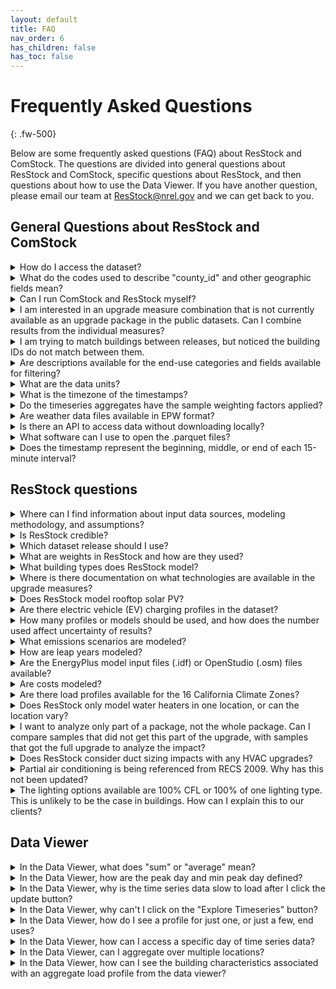 ```yaml
---
layout: default
title: FAQ
nav_order: 6
has_children: false
has_toc: false
---
```

# Frequently Asked Questions
{: .fw-500}

Below are some frequently asked questions (FAQ) about ResStock and ComStock. The questions are divided into general questions about ResStock and ComStock, specific questions about ResStock, and then questions about how to use the Data Viewer. If you have another question, please email our team at [ResStock@nrel.gov](mailto:ResStock@nrel.gov) and we can get back to you.

## General Questions about ResStock and ComStock

<details>
    <summary>How do I access the dataset?</summary>
    <p>There are several access platforms available to access ComStock and ResStock datasets. See the <a href="https://nrel.github.io/ComStock.github.io/docs/data.html">ComStock Data page</a> and <a href="https://nrel.github.io/ResStock.github.io/docs/data.html">ResStock Data page</a> for more detail about dataset access and links to the public datasets.</p>
</details>

<details>
    <summary>What do the codes used to describe "county_id" and other geographic fields mean?</summary>
    <p>ComStock and ResStock use the National Historical GIS (NHGIS) GISJOIN standard codes for county, census PUMA, and census tract, which are based on Federal Information Processing System (FIPS) codes. The datasets use the 2010 version of the GISJOIN codes--2020 are not available at this time. For more information about the geospatial fields available in the datasets, see <a href="https://nrel.github.io/ComStock.github.io/docs/resources/explanations/reference_geographic_codes.html">this explanation</a> for ComStock, and <a href="https://nrel.github.io/ResStock.github.io/docs/resources/explanations/Geographic_Fields_and_Codes.html">this explanatation</a> for ResStock.
    
    In most ComStock and ResStock datasets, county name is available in addition to the GISJOIN county code. For both tools, the column in the metadata_and_annual_results files on OEDI is called "in.county_name". 
    </p>
</details>

<details>
    <summary>Can I run ComStock and ResStock myself?</summary>
    <p>The code required to run ComStock and ResStock is available on our public GitHub repositories: <a href="https://github.com/NREL/ComStock">https://github.com/NREL/ComStock</a> ; <a href="https://github.com/NREL/ResStock">https://github.com/NREL/ResStock</a>. Other related code repositories are provided on the For Developers page for <a href="https://nrel.github.io/ComStock.github.io/docs/for_developers/for_developers.html">ComStock</a> and <a href="https://nrel.github.io/ResStock.github.io/docs/developers.html">ResStock</a>.
    
    While these resources are available, ComStock and ResStock are complex modeling tools and there is no documentation for running the model other than what exists in the codebase, and we are not able to support running the models at this time. We generally do not recommend running the model unless you have a deep understanding of the methodology and objectives. Please email us at <a href="mailto:ComStock@nrel.gov">ComStock@nrel.gov</a> or <a href="mailto:ResStock@nrel.gov">ResStock@nrel.gov</a>  if you have suggestions for improvements or specific needs.
    </p>
</details>

<details>
    <summary>I am interested in an upgrade measure combination that is not currently available as an upgrade package in the public datasets. Can I combine results from the individual measures?</summary>
    <p>Our general guidance is to NOT combine measure results. There are interactions between most upgrade measures that affect the amount of savings and make results of multiple measures together misleading.
    
    See an explanation and examples on this topic, for <a href="https://nrel.github.io/ComStock.github.io/docs/resources/explanations/combining_measure_results.html">ComStock</a> and <a href="https://nrel.github.io/ResStock.github.io/docs/resources/explanations/Individual_Measures_Not_Combined.html">ResStock</a>.
    
    Please email us at <a href="mailto:ComStock@nrel.gov">ComStock@nrel.gov</a> or <a href="mailto:ResStock@nrel.gov">ResStock@nrel.gov</a> if you have questions about combining specific measures.
    </p>
</details>


<details>
    <summary>I am trying to match buildings between releases, but noticed the building IDs do not match between them.</summary>
    <p>The building IDs and exact building characteristics between releases will not match because we re-sample our input characteristic distributions for every release. However, you can filter the building models using building characteristics to identify similar samples between releases. For instance, using building type, size, location, and wall construction type to identify similar models. The fields with the prefix “in.” show the available model inputs that you can use to do the comparison. You can see a complete list and description of available fields in the “data_dictionary.tsv” file on the OEDI Data Lake.</p>
</details>

<details>
    <summary>Are descriptions available for the end-use categories and fields available for filtering?</summary>
    <p>Descriptions of each of the building characteristics and the end-use categories can be found in the “data_dictionary.tsv” file. Descriptions of the values used in those filters can be found in the “enumeration_dictionary.tsv”. Both files can be downloaded from the OEDI Data Lake and are unique to each dataset release. Use the correct data dictionary for the relevant dataset. They can be opened with Excel or a text editor.

    Links to the OEDI Data Lake for each dataset release can be found on the <a href="https://nrel.github.io/ComStock.github.io/docs/data.html">ComStock Data page</a> and <a href="https://nrel.github.io/ResStock.github.io/docs/data.html">ResStock Data page</a>.
    </p>
</details>

<details>
    <summary>What are the data units?</summary>
    <p>ComStock and ResStock data have multiple units. For annual results data downloaded from the Open Energy Data Initiative (OEDI) data lake, units can be found in the "data_dictionary.tsv" file. Some fields will also have the units in the column header at the end of the name (e.g., "out.electricity.total.jan.energy_consumption..**kwh**"). Timeseries energy consumption data on OEDI are provided in kWh. Natural gas, fuel oil, and propane are output in kwh--this is intentional though unconventional.

    The Data Viewer provides energy data in metric units, visible in the y-axis label. Depending on the scale of energy being shown, the metric prefix will automatically adjust (T for tera, G for giga, M for mega, etc.).

    For Tableau dashboards, use the relevant column headers or the graph axis to see the units.
    </p>
</details>

<details>
    <summary>What is the timezone of the timestamps?</summary>
    <p>The timestamps of all load profiles have been converted to Eastern Standard Time, to prevent issues when aggregating across time zones. The underlying modeling was conducted using local standard time for each location, with occupant schedules adjusted for daylight savings as applicable. All EnergyPlus timeseries outputs were converted from local standard time to Eastern Standard Time for publication in the web Data Viewer, Data Viewer exports, timeseries aggregates, and individual timeseries parquet files. In converting from local Standard Time to Eastern Standard Time, if necessary the last few hours of each dataset were moved to the beginning of the timeseries. For example, the first two hours of data from Colorado in Eastern Standard Time (Jan 1, midnight to 2 AM) were originally modeled as the last two hours of the year in Mountain Standard Time (Dec 31, 10 PM to midnight) using the corresponding weather.</p>
</details>

<details>
    <summary>Do the timeseries aggregates have the sample weighting factors applied?</summary>
    <p>Yes. The aggregates represent the total relevant building stock with all relevant weights applied (e.g., all small office buildings in the state of Colorado), not just the sum of the model results.</p>
</details>

<details>
    <summary>Are weather data files available in EPW format?</summary>
    <p>Weather data used for the modeling have been provided in .csv format for regression modeling, forecasting, or other analyses. The TMY3 weather files in EnergyPlus input format (EPW) can be downloaded from the NREL Data Catalog (https://data.nrel.gov/submissions/156), with filenames that correspond to county IDs in the ResStock and ComStock metadata. EPW format weather files for 2018 or other actual meteorological years (AMY) have not been publicly released. These files can be purchased from private sector vendors. See <a href="https://energyplus.net/weather/simulation">here</a> for a list of providers.</p>
</details>

<details>
    <summary>Is there an API to access data without downloading locally?</summary>
    <p>Currently, there is no API. However, we have posted a <a href="https://www.youtube.com/watch?v=qSR1MFpSiro&list=PLmIn8Hncs7bEYCZiHaoPSovoBrRGR-tRS&index=4">tutorial</a> showing how to load the datasets into cloud services such as Amazon Web Services (AWS) so the data can be queried by analytic tools like Athena.

    Example notebooks and SQL queries are also available on the <a href="https://nrel.github.io/ComStock.github.io/docs/resources/how_to_guides/example_scripts.html">Access ComStock datasets programmatically</a> page, and more will be added as we develop them. The queries and example notebooks are a good starting point for accessing ResStock programmatically, too.</p>
</details>

<details>
    <summary>What software can I use to open the .parquet files?</summary>
    <p>Parquet files can be read using programming languages such as Python, using the pyarrow package. For other options, see <a href="https://arrow.apache.org/docs/index.html">https://arrow.apache.org/docs/index.html</a>. There are a few third-party graphical tools for viewing parquet files, but we have not tested them and the third-party support is limited.

    See below for example Python code to convert parquet file to csv. </p>
    <pre><code>import pandas as pd
import os
folder_path = 'C:/Users/username/Documents/EUSS/Results'
file_name = '813-2'
suffix = '.parquet'
file = pd.read_parquet(os.path.join(folder_path, file_name+suffix))
new_suffix = '.csv'
file.to_csv(os.path.join(folder_path, file_name+new_suffix), index = False)
    </code></pre>
</details>

<details>
    <summary>Does the timestamp represent the beginning, middle, or end of each 15-minute interval?</summary>
    <p>The timestamp indicates the end of each 15-minute interval. So "12:15" represents the energy use between 12:00 and 12:15.</p>
</details>

## ResStock questions

<details>
    <summary>Where can I find information about input data sources, modeling methodology, and assumptions?</summary>
    <p>ResStock reference documentation is available in the Published Datasets section of the <a href="https://nrel.github.io/ResStock.github.io/docs/data.html">Data page</a>. This includes baseline and upgrade measure information. We generally publish an updated version with every dataset release.</p>
</details>

<details>
    <summary>Is ResStock credible?</summary>
    <p>Yes. The models underwent extensive calibration as part of the End Use Load Profiles (EULP) project where we compared model load profiles to AMI data from around the country, and updated baseline model schedules, power densities, among other things using various data sources. Reference the <a href="https://www.nrel.gov/docs/fy22osti/80889.pdf">EULP final report</a> for more details. The EULP project concluded in 2021.

    For details about how to determine whether the models are appropriate for a specific analysis, reference <a href="https://nrel.github.io/ResStock.github.io/docs/resources/explanations/Considerations_for_ResStock_Calibration_and_Validation.html">this explanation</a>.</p>
</details>

<details>
    <summary>Which dataset release should I use?</summary>
    <p>We recommend using the latest data release whenever possible. However, older datasets still provide valuable information and can be used if newer datasets are not appropriate for a specific use. We do not recommend a comparison of upgrade measures across different dataset releases due to the changes and improvements made in each dataset release. Each new dataset release includes its own set of upgrade measures, some of which are repeats, and improvements made to the baseline model and modeling methodology. See the <a href="https://nrel.github.io/ResStock.github.io/docs/data.html">Data page</a> for a list of available datasets and access links, as well as technical documentation for the ResStock tool.</p>
</details>

<details>
    <summary>What are weights in ResStock and how are they used?</summary>
    <p>Weights in ResStock represent the number of real buildings in the U.S. building stock that a ResStock model represents. Each ResStock dataset release has a different weighting factor for the building models. As seen in <a href="https://www.nrel.gov/docs/fy22osti/80889.pdf">this paper</a>, our model or sample weights are constructed using U.S. EIA 2009 RECS microdata. Use the weights by multiplying the column of interest by the weight. Some results columns already have the weight applied. These have the word “weighted” in the name.</p>
</details>

<details>
    <summary> What building types does ResStock model?</summary>
    <p>ResStock models most types of housing including single-family, multifamily, and manufactured or mobile homes. See <a href="https://nrel.github.io/ResStock.github.io/docs/resources/explanations/Building_Types.html">this explanation</a> for more detail on what is not modeled.</p>
</details>

<details>
    <summary>Where is there documentation on what technologies are available in the upgrade measures?</summary>
    <p>The <a href="https://nrel.github.io/ResStock.github.io/docs/data.html">Data page</a> links to each dataset and the dataset technical documentation which covers the technologies and upgrades that are available. </p>
</details>

<details>
    <summary>Does ResStock model rooftop solar PV?</summary>
    <p>Yes, ResStock does model rooftop solar PV. See more details on rooftop PV, assumptions, and limitations on <a href="https://nrel.github.io/ResStock.github.io/docs/resources/explanations/PV_System_Assignment_and_Distributions.html">this explanation</a>.We recommend using <a href="https://pvwatts.nrel.gov/">PVWatts</a> or <a href="https://reopt.nrel.gov/tool">ReOPT</a> to evaluate PV for a more comprehensive analysis. </p>
</details>

<details>
    <summary>Are there electric vehicle (EV) charging profiles in the dataset?</summary>
    <p>No, ResStock does not currently model EV charging in the dataset, however this feature is in development. For modeling aggregate EV load profiles for a city or state, we suggest using <a href="https://afdc.energy.gov/evi-pro-lite/load-profile">EVI-Pro Lite</a>. Measured charging profile data for individual homes can be found in the <a href="https://neea.org/data/nw-end-use-load-research-project/energy-metering-study-data">NEEA HEMS Data</a>  NEEA HEMS data and <a href="https://www.pecanstreet.org/dataport/">Pecan Street Dataport</a>. Email us at <a href="mailto:ResStock@nrel.gov">ResStock@nrel.gov</a> if you have suggestions for other EV charging data sources.</p>
</details>

<details>
    <summary>How many profiles or models should be used, and how does the number used affect uncertainty of results?</summary>
    <p>We recommend estimating the standard error using the standard deviation divided by the square root of the number of samples (i.e. profiles or models) and using the results to inform the appropriate minimum sample size for a particular analysis. As a conservative reference, using at least 1,000 samples  will maintain 15% or lower sampling discrepancy for many common quantities of interest, as described in the <a href="https://docs.nrel.gov/docs/fy22osti/80889.pdf">End-Use Load Profiles methodology report section 5.1.3</a>.

    See <a href="https://nrel.github.io/ResStock.github.io/docs/resources/explanations/Why_at_Least_1000_Samples_is_Recommended.html">this explanation</a>  this explanation which has more details and also points to other ResStock references about how to increase the number of samples and calculate the uncertainty.
    </p>
</details>

<details>
    <summary>What emissions scenarios are modeled?</summary>
    <p>Depending on the ResStock dataset, different emission scenarios are used. The technical documentation for each dataset usually contains information about the emission scenarios modeled. Recent datasets used Cambuium data, and have multiple emission scenarios modeled. Links to the technical documentation can be found <a href="https://nrel.github.io/ResStock.github.io/docs/data.html">here</a> For more information, see section 5.4 of the <a href="https://nrel.github.io/ResStock.github.io/assets/trd/ResStock_Technical_Reference_Document_Final.pdf">ResStock technical reference documentation</a>.</p>
</details>

<details>
    <summary>How are leap years modeled?</summary>
    <p>ResStock models every day of the year, including for leap years. The results for leap years (ie AMY2012 weather) therefore span 8784 hours, and are generated using weather files that contain 8784 hours. Here is the relevant <a href="https://openstudio-hpxml.readthedocs.io/en/latest/workflow_inputs.html#id4">OS-HPXML documentation</a>.</p>
</details>

<details>
    <summary>Are the EnergyPlus model input files (.idf) or OpenStudio (.osm) files available?</summary>
    <p>Most ResStock datasets include the input files, though the file format provided varies. More recent datasets have xml and osm files, like the 2024 release 2. Older releases, have the following files:  2024 release 1 does not have either,  2022 release 1 has xml files, and 2021 release 1 has osm files.</p>
</details>

<details>
    <summary>Are costs modeled?</summary>
    <p>ResStock models the cost of running the equipment, or the cost impact on the utility bill. None of the ResStock datasets include the first costs (also called upgrade or measure costs).
    
    See the <a href="https://nrel.github.io/ResStock.github.io/assets/trd/ResStock_Technical_Reference_Document_Final.pdf">ResStock technical reference documentation</a> for more information on utility bill calculation. </p>
</details>

<details>
    <summary>Are there load profiles available for the 16 California Climate Zones?</summary>
    <p>Yes, ResStock includes California Climate zone as a characteristic.</p>
</details>

<details>
    <summary>Does ResStock only model water heaters in one location, or can the location vary?</summary>
    <p>The location can vary. They could be located in the attic, mechanical room, crawlspace, garage, basement, living area, outside, or in an unheated basement. More information can be found in section 4.5 of the <a href="https://nrel.github.io/ResStock.github.io/assets/trd/ResStock_Technical_Reference_Document_Final.pdf">Resstock technical reference documentation</a>. Before the 2024 Release 2, we generally used this logic: in cold climates, the water heater was in the basement if there was one, living space otherwise. For hot climates, it'd be the garage if there was one, living space otherwise.</p>
</details>

<details>
    <summary>I want to analyze only part of a package, not the whole package. Can I compare samples that did not get this part of the upgrade, with samples that got the full upgrade to analyze the impact?</summary>
    <p>Yes you can, but there are a few caveats to be aware of. For example, if looking at one envelope package that includes air sealing, insulation, and duct sealing, downselecting to models without the wall insulation measure applied is creating a biased sample, since the package applies wall insulation only to uninsulated wood stud walls. Using this method, you are removing some of the poorest performing buildings. Take a look at the samples to see how many samples you would be removing with this approach, and then consider if it is reasonable.</p>
</details>

<details>
    <summary>Does ResStock consider duct sizing impacts with any HVAC upgrades?</summary>
    <p>When retrofitting a home with a heat pump, sometimes duct size needs to change because of a higher flow rate and a lower supply temperature. ResStock assumes that the duct size increases in all datasets up to and including the 2024 Release 2 dataset. However, this may not be done in practice.</p>
</details>

<details>
    <summary>Partial air conditioning is being referenced from RECS 2009. Why has this not been updated?</summary>
    <p>We have not found a more recent dataset with the necessary data resolution. This includes RECS 2015 and RECS 2020. The dependencies of this characteristic’s distribution, such as cooling type, use more recent data, so the final distributions of partial air conditioning does not match RECS 2009 even though this is the data source.
    </p>
</details>

<details>
    <summary>The lighting options available are 100% CFL or 100% of one lighting type. This is unlikely to be the case in buildings. How can I explain this to our clients?</summary>
    <p>This is a limitation of ResStock, we are not able to do a mixed lighting scenario because there are data limitations in RECS 2015. In reality, some homes may not have 100% of a certain type of lighting. If you are looking at this data, consider our other guidance on the number of samples recommended in order to draw conclusions.</p>
</details>

## Data Viewer

<details>
    <summary>In the Data Viewer, what does "sum" or "average" mean?</summary>
    <p>The 'sum' aggregation is the total energy consumption for all buildings that meet the filter criteria across all the occurrences of the given time step within the selected month(s). For example, in a day timeseries range for a specific state for the month of July, the 7-7:15 AM hour time step shows the sum of all energy consumption statewide between 7-7:15 AM in July, from buildings that meet the filter criteria. The ‘sum’ view has fewer uses than the ‘average’ view. The 'average' aggregation is the total energy consumption for all buildings that meet the filter criteria, averaged across all the occurrences of the given time step within the selected month(s). 
    
    For example, in a day timeseries range for a specific state for the month of July, the 7-7:15 AM hour time step shows the average statewide energy consumption between 7-7:15 AM in July, from buildings that meet the filter criteria. The ‘average’ aggregation provides a view of the average day of total energy consumption in the state. This is the more logical view for most use cases. Note that while each time step within a day or a year has the same number of occurrences within each dataset, each time step for a week does not - some days of the week occur more times than others in each year or month range (except for February).
    </p>
</details>

<details>
    <summary>In the Data Viewer, how are the peak day and min peak day defined?</summary>
    <p>The peak day is the day with the highest single-hour (peak) energy consumption within the selected months.
    
    The min peak day is the day with the lowest single-hour energy consumption within the selected months.
    </p>
</details>

<details>
    <summary>In the Data Viewer, why is the time series data slow to load after I click the update button?</summary>
    <p>We query data in real time to produce the time series graphs you see on the webpage, and this can involve scanning terabytes (TB) of data. Running a baseline-only query for California, Texas, New York, or Illinois takes around a minute, while running a query for a state like Colorado or Massachusetts takes about 10-20 seconds. However, if the graphs have previously been generated we have the data cached and can typically load the data in a few seconds. That's why the load time varies.</p>
</details>

<details>
    <summary>In the Data Viewer, why can't I click on the "Explore Timeseries" button?</summary>
    <p>The “Explore Timeseries” option is available once a specific geography (e.g. state or PUMA region) is selected.</p>
</details>

<details>
    <summary>In the Data Viewer, how do I see a profile for just one, or just a few, end uses?</summary>
    <p>Clicking on the end uses in the legend will highlight the end use in the visualization.</p>
</details>

<details>
    <summary>In the Data Viewer, how can I access a specific day of time series data?</summary>
    <p>Choose “Export csv” and “15 minute resolution”. The resulting csv file will have 15 minute end use load profiles that are not aggregated over time.</p>
</details>

<details>
    <summary>In the Data Viewer, can I aggregate over multiple locations?</summary>
    <p>The viewer allows aggregations of up to six locations (states or PUMAs, depending on the dataset). When viewing a single location, choose the “+ More Locations” option, add up to five additional locations, and choose “Update Search”. Additionally, the "+ Filter" button enables aggregations of an unlimited number of locations, including by PUMA and county. This button also allows users to filter the data by characteristics, such as vintage, floor area, and building type.
    
    Additionally, sums of more than six locations can be created manually by downloading sums of up to six locations and summing further on your local computer. 
    
    TMY3 weather is not aligned between locations. This does not affect our recommendations for working with annual data. However, if your application requires timeseries data and therefore would benefit from aligned weather, we recommend either using an AMY dataset, or filtering by weather station and summing only within a single weather station’s PUMAs.
    </p>
</details>

<details>
    <summary>In the Data Viewer, how can I see the building characteristics associated with an aggregate load profile from the data viewer?</summary>
    <p>The building characteristics are available on the Open Energy Data Initiative (OEDI) data lake. Visit the <a href="https://nrel.github.io/ResStock.github.io/docs/data.html">Data page</a> for links to the OEDI pages for each dataset.
    
    Depending on your data viewer geography, choose either by_state or national. If you are interested in national building characteristics, choose national, your file type of interest (csv or parquet), and then a file with either baseline or a specific upgrade number in the name. If you are interested in state specific results, choose by_state, then pick the state, then the file type of interest (csv or parquet), and then a file with either baseline or a specific upgrade number in the name.
    
    Once the data is downloaded and open, apply the same filters that were used in the Data Viewer.
    </p>
</details>